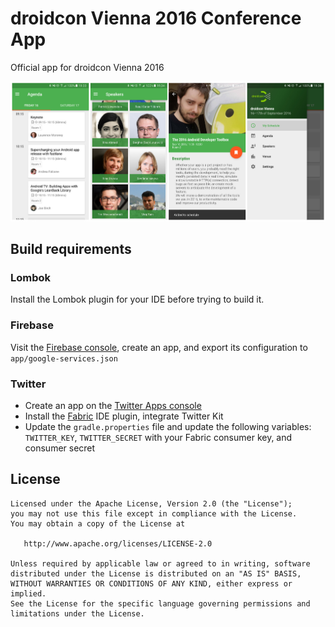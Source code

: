 # droidcon Vienna 2016 Conference App

Official app for droidcon Vienna 2016

![droidconat2016 Android screenshots][1]


## Build requirements

### Lombok

Install the Lombok plugin for your IDE before trying to build it.

### Firebase

Visit the [Firebase console](https://console.firebase.google.com/), create an app, and export its configuration to `app/google-services.json`

### Twitter

* Create an app on the [Twitter Apps console](https://apps.twitter.com/)
* Install the [Fabric](https://fabric.io/) IDE plugin, integrate Twitter Kit
* Update the `gradle.properties` file and update the following variables: `TWITTER_KEY`, `TWITTER_SECRET` with your Fabric consumer key, and consumer secret


## License

```
Licensed under the Apache License, Version 2.0 (the "License");
you may not use this file except in compliance with the License.
You may obtain a copy of the License at

   http://www.apache.org/licenses/LICENSE-2.0

Unless required by applicable law or agreed to in writing, software
distributed under the License is distributed on an "AS IS" BASIS,
WITHOUT WARRANTIES OR CONDITIONS OF ANY KIND, either express or implied.
See the License for the specific language governing permissions and
limitations under the License.
```


[1]: https://raw.githubusercontent.com/Nilhcem/droidconat-2016/master/assets/screenshots/screenshots.jpg
